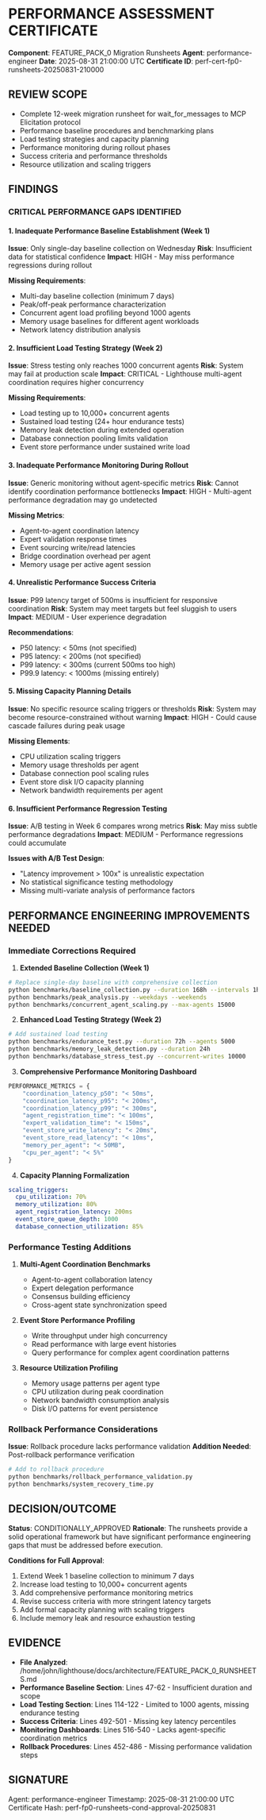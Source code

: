 # PERFORMANCE ASSESSMENT CERTIFICATE

**Component**: FEATURE_PACK_0 Migration Runsheets
**Agent**: performance-engineer
**Date**: 2025-08-31 21:00:00 UTC
**Certificate ID**: perf-cert-fp0-runsheets-20250831-210000

## REVIEW SCOPE
- Complete 12-week migration runsheet for wait_for_messages to MCP Elicitation protocol
- Performance baseline procedures and benchmarking plans
- Load testing strategies and capacity planning
- Performance monitoring during rollout phases
- Success criteria and performance thresholds
- Resource utilization and scaling triggers

## FINDINGS

### CRITICAL PERFORMANCE GAPS IDENTIFIED

#### 1. Inadequate Performance Baseline Establishment (Week 1)
**Issue**: Only single-day baseline collection on Wednesday
**Risk**: Insufficient data for statistical confidence
**Impact**: HIGH - May miss performance regressions during rollout

**Missing Requirements**:
- Multi-day baseline collection (minimum 7 days)
- Peak/off-peak performance characterization
- Concurrent agent load profiling beyond 1000 agents
- Memory usage baselines for different agent workloads
- Network latency distribution analysis

#### 2. Insufficient Load Testing Strategy (Week 2)
**Issue**: Stress testing only reaches 1000 concurrent agents
**Risk**: System may fail at production scale
**Impact**: CRITICAL - Lighthouse multi-agent coordination requires higher concurrency

**Missing Requirements**:
- Load testing up to 10,000+ concurrent agents
- Sustained load testing (24+ hour endurance tests)
- Memory leak detection during extended operation
- Database connection pooling limits validation
- Event store performance under sustained write load

#### 3. Inadequate Performance Monitoring During Rollout
**Issue**: Generic monitoring without agent-specific metrics
**Risk**: Cannot identify coordination performance bottlenecks
**Impact**: HIGH - Multi-agent performance degradation may go undetected

**Missing Metrics**:
- Agent-to-agent coordination latency
- Expert validation response times
- Event sourcing write/read latencies
- Bridge coordination overhead per agent
- Memory usage per active agent session

#### 4. Unrealistic Performance Success Criteria
**Issue**: P99 latency target of 500ms is insufficient for responsive coordination
**Risk**: System may meet targets but feel sluggish to users
**Impact**: MEDIUM - User experience degradation

**Recommendations**:
- P50 latency: < 50ms (not specified)
- P95 latency: < 200ms (not specified)
- P99 latency: < 300ms (current 500ms too high)
- P99.9 latency: < 1000ms (missing entirely)

#### 5. Missing Capacity Planning Details
**Issue**: No specific resource scaling triggers or thresholds
**Risk**: System may become resource-constrained without warning
**Impact**: HIGH - Could cause cascade failures during peak usage

**Missing Elements**:
- CPU utilization scaling triggers
- Memory usage thresholds per agent
- Database connection pool scaling rules
- Event store disk I/O capacity planning
- Network bandwidth requirements per agent

#### 6. Insufficient Performance Regression Testing
**Issue**: A/B testing in Week 6 compares wrong metrics
**Risk**: May miss subtle performance degradations
**Impact**: MEDIUM - Performance regressions could accumulate

**Issues with A/B Test Design**:
- "Latency improvement > 100x" is unrealistic expectation
- No statistical significance testing methodology
- Missing multi-variate analysis of performance factors

## PERFORMANCE ENGINEERING IMPROVEMENTS NEEDED

### Immediate Corrections Required

1. **Extended Baseline Collection (Week 1)**
```bash
# Replace single-day baseline with comprehensive collection
python benchmarks/baseline_collection.py --duration 168h --intervals 1h
python benchmarks/peak_analysis.py --weekdays --weekends
python benchmarks/concurrent_agent_scaling.py --max-agents 15000
```

2. **Enhanced Load Testing Strategy (Week 2)**
```bash
# Add sustained load testing
python benchmarks/endurance_test.py --duration 72h --agents 5000
python benchmarks/memory_leak_detection.py --duration 24h
python benchmarks/database_stress_test.py --concurrent-writes 10000
```

3. **Comprehensive Performance Monitoring Dashboard**
```python
PERFORMANCE_METRICS = {
    "coordination_latency_p50": "< 50ms",
    "coordination_latency_p95": "< 200ms", 
    "coordination_latency_p99": "< 300ms",
    "agent_registration_time": "< 100ms",
    "expert_validation_time": "< 150ms",
    "event_store_write_latency": "< 20ms",
    "event_store_read_latency": "< 10ms",
    "memory_per_agent": "< 50MB",
    "cpu_per_agent": "< 5%"
}
```

4. **Capacity Planning Formalization**
```yaml
scaling_triggers:
  cpu_utilization: 70%
  memory_utilization: 80%
  agent_registration_latency: 200ms
  event_store_queue_depth: 1000
  database_connection_utilization: 85%
```

### Performance Testing Additions

1. **Multi-Agent Coordination Benchmarks**
   - Agent-to-agent collaboration latency
   - Expert delegation performance
   - Consensus building efficiency
   - Cross-agent state synchronization speed

2. **Event Store Performance Profiling**
   - Write throughput under high concurrency
   - Read performance with large event histories
   - Query performance for complex agent coordination patterns

3. **Resource Utilization Profiling**
   - Memory usage patterns per agent type
   - CPU utilization during peak coordination
   - Network bandwidth consumption analysis
   - Disk I/O patterns for event persistence

### Rollback Performance Considerations

**Issue**: Rollback procedure lacks performance validation
**Addition Needed**: Post-rollback performance verification
```bash
# Add to rollback procedure
python benchmarks/rollback_performance_validation.py
python benchmarks/system_recovery_time.py
```

## DECISION/OUTCOME
**Status**: CONDITIONALLY_APPROVED
**Rationale**: The runsheets provide a solid operational framework but have significant performance engineering gaps that must be addressed before execution.

**Conditions for Full Approval**:
1. Extend Week 1 baseline collection to minimum 7 days
2. Increase load testing to 10,000+ concurrent agents
3. Add comprehensive performance monitoring metrics
4. Revise success criteria with more stringent latency targets
5. Add formal capacity planning with scaling triggers
6. Include memory leak and resource exhaustion testing

## EVIDENCE
- **File Analyzed**: /home/john/lighthouse/docs/architecture/FEATURE_PACK_0_RUNSHEETS.md
- **Performance Baseline Section**: Lines 47-62 - Insufficient duration and scope
- **Load Testing Section**: Lines 114-122 - Limited to 1000 agents, missing endurance testing
- **Success Criteria**: Lines 492-501 - Missing key latency percentiles
- **Monitoring Dashboards**: Lines 516-540 - Lacks agent-specific coordination metrics
- **Rollback Procedures**: Lines 452-486 - Missing performance validation steps

## SIGNATURE
Agent: performance-engineer
Timestamp: 2025-08-31 21:00:00 UTC
Certificate Hash: perf-fp0-runsheets-cond-approval-20250831